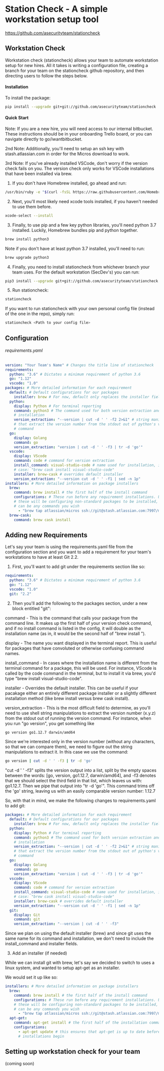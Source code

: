 <a id="markdown-SecDev Check" name="SecDev Check"></a>
# Station Check - A simple workstation setup tool

<https://github.com/asecurityteam/stationcheck>

<a id="markdown-overview" name="overview"></a>
## Workstation Check

Workstation check (stationcheck) allows your team to automate workstation setup for new hires. All it takes is writing a configuration file, creating a branch for your team on the stationcheck github repository, and then directing users to follow the steps below.

#### Installation

To install the package:

```bash
pip install --upgrade git+git://github.com/asecurityteam/stationcheck
```


#### Quick Start

Note: If you are a new hire, you will need access to our internal bitbucket. These instructions should be in your onboarding Trello board, or you can navigate directly to go/iwantbitbucket.

2nd Note: Additionally, you'll need to setup an ssh key with stash.atlassian.com in order for the Micros download to work.

3rd Note: If you've already installed VSCode, don't worry if the version check fails on you. The version check only works for VSCode installations that have been installed via brew.

1. If you don't have Homebrew installed, go ahead and run:

```bash
/usr/bin/ruby -e "$(curl -fsSL https://raw.githubusercontent.com/Homebrew/install/master/install)"
```

2. Next, you'll most likely need xcode tools installed, if you haven't needed to use them before.

```bash
xcode-select --install
```

3. Finally, to use pip and a few key python libraries, you'll need python 3.7 installed. Luckily, Homebrew bundles pip and python together.

```bash
brew install python3
```
Note if you don't have at least python 3.7 installed, you'll need to run:

```bash
brew upgrade python3
```

4. Finally, you need to install stationcheck from whichever branch your team uses. For the default workstation (SecDev's) you can run:

```bash
pip3 install --upgrade git+git://github.com/asecurityteam/stationcheck
```

5. Run stationcheck:

```bash
stationcheck
```

If you want to run stationcheck with your own personal config file (instead of
  the one in the repo), simply run:

```bash
stationcheck <Path to your config file>
```


## Configuration

###### requirements.yaml

```yaml
version: "Your Team's Name" # Changes the title line of stationcheck
requirements:
  python: "3.6" # Dictates a minimum requirement of python 3.6
  go: "1.12"
  vscode: "1.0"
packages: # More detailed information for each requirement
  default: # Default configurations for our packages
    installer: brew # For now, default only replaces the installer field
  python:
    display: Python # For terminal reporting
    command: python3 # The command used for both version extraction and
    # installation
    version_extraction: "--version | cut -d ' ' -f2 2>&1" # string manipulations
    # that extract the version number from the stdout out of python's version
    # command
  go:
    display: Golang
    command: go
    version_extraction: "version | cut -d ' ' -f3 | tr -d 'go'"
  vscode:
    display: VScode
    command: code # command for version extraction
    install_command: visual-studio-code # name used for installation, in this
    # case: "brew cask install visual-studio-code"
    installer: brew-cask # overrides default installer
    version_extraction: "--version cut -d ' ' -f1 | sed -n 1p"
installers: # More detailed information on package installers
  brew:
    command: brew install # the first half of the install command
    configurations: # These run before any requirement installations. Usually,
    # these will be configuring non-standard packages to be installed, but they
    # can be any commands you wish
      - "brew tap atlassian/micros ssh://git@stash.atlassian.com:7997/micros/micros-cli-homebrew-tap.git" # taps Atlassian's tap for micros-cli
  brew-cask:
    command: brew cask install
```

## Adding new Requirements

Let's say your team is using the requirements.yaml file from the configuration section and you want to add a requirement for your team's workstations to have at least Git 2.2.

1. First, you'll want to add git under the requirements section like so:

```yaml
requirements:
  python: "3.6" # Dictates a minimum requirement of python 3.6
  go: "1.12"
  vscode: "1.0"
  git: "2.2"
```

2. Then you'll add the following to the packages section, under a new block entitled "git":

command - This is the command that calls your package from the command line. It makes up the first half of your version check command, and if no install command is listed in the config, it will double as the installation name (as in, it would be the second half of "brew install <installation name>").

display - The name you want displayed in the terminal report. This is useful for packages that have convoluted or otherwise confusing command names.

install_command - In cases where the installation name is different from the terminal command for a package, this will be used. For instance, VScode is called by the code command in the terminal, but to install it via brew, you'd type "brew install visual-studio-code".

installer - Overrides the default installer. This can be useful if your pacakage either an entirely different package installer or a slightly different installation method (like brew install versus brew cask install).

version_extraction - This is the most difficult field to determine, as you'll need to use shell string manipulations to extract the version number (x.y.z) from the stdout out of running the version command. For instance, when you run "go version", you get something like

```sh
go version go1.12.7 darwin/amd64
```

Since we're interested only in the version number (without any characters, so that we can compare them), we need to figure out the string manipulations to extract it. In this case we use the command:

```sh
go version | cut -d ' ' -f3 | tr -d 'go'
```

"cut -d ' ' -f3" splits the version output into a list, split by the empty spaces between the words: [go, version, go1.12.7, darwin/amd64], and -f3 denotes that we should select the third field in that list, which leaves us with: go1.12.7. Then we pipe that output into "tr -d 'go'". This command trims off the 'go' string, leaving us with an easily comparable version number: 1.12.7

So, with that in mind, we make the following changes to requirements.yaml to add git:

```yaml
packages: # More detailed information for each requirement
  default: # Default configurations for our packages
    installer: brew # For now, default only replaces the installer field
  python:
    display: Python # For terminal reporting
    command: python3 # The command used for both version extraction and
    # installation
    version_extraction: "--version | cut -d ' ' -f2 2>&1" # string manipulations
    # that extract the version number from the stdout out of python's version
    # command
  go:
    display: Golang
    command: go
    version_extraction: "version | cut -d ' ' -f3 | tr -d 'go'"
  vscode:
    display: VScode
    command: code # command for version extraction
    install_command: visual-studio-code # name used for installation, in this
    # case: "brew cask install visual-studio-code"
    installer: brew-cask # overrides default installer
    version_extraction: "--version cut -d ' ' -f1 | sed -n 1p"
  git:
    display: Git
    command: git
    version_extraction: "--version | cut -d ' ' -f3"
```

Since we plan on using the default installer (brew) and since git uses the same name for its command and installation, we don't need to include the install_command and installer fields.

3. Add an installer (if needed)

While we can install git with brew, let's say we decided to switch to uses a linux system, and wanted to setup apt-get as an installer.

We would set it up like so:

```yaml
installers: # More detailed information on package installers
  brew:
    command: brew install # the first half of the install command
    configurations: # These run before any requirement installations. Usually,
    # these will be configuring non-standard packages to be installed, but they
    # can be any commands you wish
      - "brew tap atlassian/micros ssh://git@stash.atlassian.com:7997/micros/micros-cli-homebrew-tap.git" # taps Atlassian's tap for micros-cli
  apt-get:
    command: apt-get install # the first half of the installation command
    configurations:
      - apt-get update # this ensures that apt-get is up to date before any
      # installations begin
```



## Setting up workstation check for your team

(coming soon)
